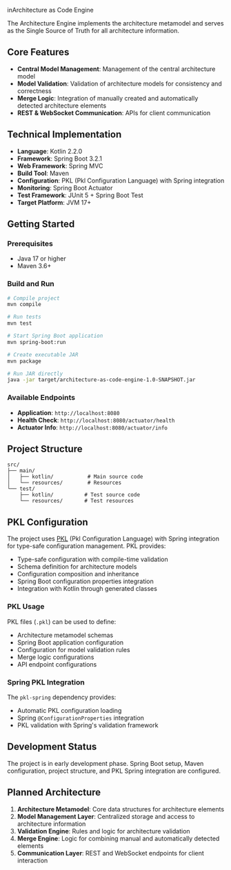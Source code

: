 inArchitecture as Code Engine

The Architecture Engine implements the architecture metamodel and serves as the Single Source of Truth for all architecture information.

## Core Features

- **Central Model Management**: Management of the central architecture model
- **Model Validation**: Validation of architecture models for consistency and correctness
- **Merge Logic**: Integration of manually created and automatically detected architecture elements
- **REST & WebSocket Communication**: APIs for client communication

## Technical Implementation

- **Language**: Kotlin 2.2.0
- **Framework**: Spring Boot 3.2.1
- **Web Framework**: Spring MVC
- **Build Tool**: Maven
- **Configuration**: PKL (Pkl Configuration Language) with Spring integration
- **Monitoring**: Spring Boot Actuator
- **Test Framework**: JUnit 5 + Spring Boot Test
- **Target Platform**: JVM 17+

## Getting Started

### Prerequisites

- Java 17 or higher
- Maven 3.6+

### Build and Run

```bash
# Compile project
mvn compile

# Run tests
mvn test

# Start Spring Boot application
mvn spring-boot:run

# Create executable JAR
mvn package

# Run JAR directly
java -jar target/architecture-as-code-engine-1.0-SNAPSHOT.jar
```

### Available Endpoints

- **Application**: `http://localhost:8080`
- **Health Check**: `http://localhost:8080/actuator/health`
- **Actuator Info**: `http://localhost:8080/actuator/info`

## Project Structure

```
src/
├── main/
│   ├── kotlin/           # Main source code
│   └── resources/        # Resources
└── test/
    ├── kotlin/          # Test source code
    └── resources/       # Test resources
```

## PKL Configuration

The project uses [PKL](https://pkl-lang.org/) (Pkl Configuration Language) with Spring integration for type-safe configuration management. PKL provides:

- Type-safe configuration with compile-time validation
- Schema definition for architecture models
- Configuration composition and inheritance
- Spring Boot configuration properties integration
- Integration with Kotlin through generated classes

### PKL Usage

PKL files (`.pkl`) can be used to define:
- Architecture metamodel schemas
- Spring Boot application configuration
- Configuration for model validation rules
- Merge logic configurations
- API endpoint configurations

### Spring PKL Integration

The `pkl-spring` dependency provides:
- Automatic PKL configuration loading
- Spring `@ConfigurationProperties` integration
- PKL validation with Spring's validation framework

## Development Status

The project is in early development phase. Spring Boot setup, Maven configuration, project structure, and PKL Spring integration are configured.

## Planned Architecture

1. **Architecture Metamodel**: Core data structures for architecture elements
2. **Model Management Layer**: Centralized storage and access to architecture information
3. **Validation Engine**: Rules and logic for architecture validation
4. **Merge Engine**: Logic for combining manual and automatically detected elements
5. **Communication Layer**: REST and WebSocket endpoints for client interaction
